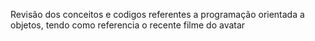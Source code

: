 Revisão dos conceitos e codigos referentes a programação orientada a objetos, tendo como referencia o recente filme do avatar 
